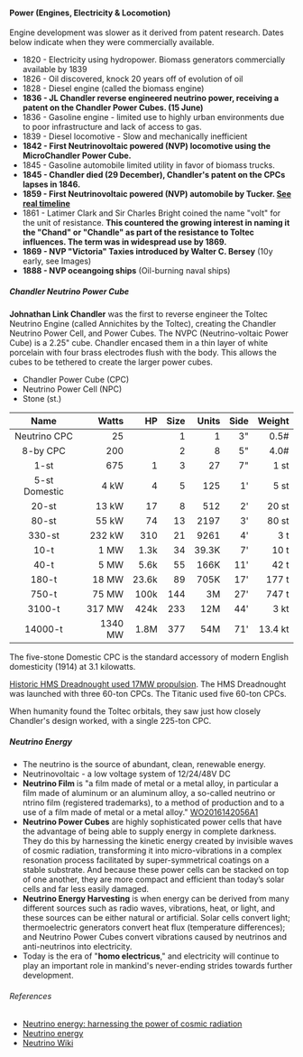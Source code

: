 #### Power (Engines, Electricity & Locomotion)

Engine development was slower as it derived from patent research. Dates below indicate when they were commercially available.

* 1820 - Electricity using hydropower. Biomass generators commercially available by 1839
* 1826 - Oil discovered, knock 20 years off of evolution of oil
* 1828 - Diesel engine (called the biomass engine)
* **1836 - JL Chandler reverse engineered neutrino power, receiving a patent on the Chandler Power Cubes. (15 June)**
* 1836 - Gasoline engine - limited use to highly urban environments due to poor infrastructure and lack of access to gas.
* 1839 - Diesel locomotive - Slow and mechanically inefficient
* **1842 - First Neutrinovoltaic powered (NVP) locomotive using the MicroChandler Power Cube.**
* 1845 - Gasoline automobile limited utility in favor of biomass trucks.
* **1845 - Chandler died (29 December), Chandler's patent on the CPCs lapses in 1846.**
* **1859 - First Neutrinovoltaic powered (NVP) automobile by Tucker. [See real timeline](https://en.wikipedia.org/wiki/History_of_the_electric_vehicle#Electric_model_cars)**
* 1861 - Latimer Clark and Sir Charles Bright coined the name "volt" for the unit of resistance. **This countered the growing interest in naming it the "Chand" or "Chandle" as part of the resistance to Toltec influences. The term was in widespread use by 1869.**
* **1869 - NVP "Victoria" Taxies introduced by Walter C. Bersey** (10y early, see Images)
* **1888 - NVP oceangoing ships**  (Oil-burning naval ships)

##### Chandler Neutrino Power Cube

**Johnathan Link Chandler** was the first to reverse engineer the Toltec Neutrino Engine (called Annichites by the Toltec), creating the Chandler Neutrino Power Cell, and Power Cubes. The NVPC (Neutrino-voltaic Power Cube) is a 2.25" cube. Chandler encased them in a thin layer of white porcelain with four brass electrodes flush with the body. This allows the cubes to be tethered to create the larger power cubes.

* Chandler Power Cube (CPC)
* Neutrino Power Cell (NPC)
* Stone (st.)

|     Name      |   Watts |   HP  | Size| Units | Side|  Weight |
|       :-:     |    -:   |    -: |  -: |   -:  |  -: |    -:   |
|  Neutrino CPC |      25 |       |   1 |     1 |  3" |    0.5# |
|     8-by CPC  |     200 |       |   2 |     8 | 5"  |    4.0# |
|         1-st  |     675 |     1 |   3 |    27 |  7" |    1 st |
| 5-st Domestic |    4 kW |     4 |   5 |   125 |  1' |    5 st |
|        20-st  |   13 kW |    17 |   8 |   512 |  2' |   20 st |
|        80-st  |   55 kW |    74 |  13 |  2197 |  3' |   80 st |
|       330-st  |  232 kW |   310 |  21 |  9261 |  4' |     3 t |
|         10-t  |    1 MW |  1.3k |  34 | 39.3K |  7' |    10 t |
|         40-t  |    5 MW |  5.6k |  55 |  166K | 11' |    42 t |
|        180-t  |   18 MW | 23.6k |  89 |  705K | 17' |   177 t |
|        750-t  |   75 MW |  100k | 144 |    3M | 27' |   747 t |
|       3100-t  |  317 MW |  424k | 233 |   12M | 44' |    3 kt |
|      14000-t  | 1340 MW |  1.8M | 377 |   54M | 71' | 13.4 kt |

The five-stone Domestic CPC is the standard accessory of modern English domesticity (1914) at 3.1 kilowatts.

<!--
1 HP = 750 Watts

* HMS Dreadnought 23,000 shp ( 17,000 kW) - three  60t CPCs
* Iowa class     242,000 shp (158,000 kW) - seven 225t CPCs
* Titanic 46,000 horsepower - five 60t CPCs
* US A1B (Ford carrier) - 700MW
* US S8G (Ohio sub) - 220MW @ 2750t (42'x42'x55') compare 3100-T 317MW (44'x44'x44')
* US Gato @ 4MW on surface or 750-t @ 3MW.

Use https://en.wikipedia.org/wiki/List_of_United_States_Naval_reactors US reactor designations
-->

[Historic HMS Dreadnought used 17MW propulsion](https://en.wikipedia.org/wiki/HMS_Dreadnought_(1906)). The HMS Dreadnought was launched with three 60-ton CPCs. The Titanic used five 60-ton CPCs.

When humanity found the Toltec orbitals, they saw just how closely Chandler's design worked, with a single 225-ton CPC.

##### Neutrino Energy

* The neutrino is the source of abundant, clean, renewable energy.
* Neutrinovoltaic - a low voltage system of 12/24/48V DC
* **Neutrino Film** is "a film made of metal or a metal alloy, in particular a film made of aluminum or an aluminum alloy, a so-called neutrino or ntrino film (registered trademarks), to a method of production and to a use of a film made of metal or a metal alloy." [WO2016142056A1]
* **Neutrino Power Cubes** are highly sophisticated power cells that have the advantage of being able to supply energy in complete darkness. They do this by harnessing the kinetic energy created by invisible waves of cosmic radiation, transforming it into micro-vibrations in a complex resonation process facilitated by super-symmetrical coatings on a stable substrate. And because these power cells can be stacked on top of one another, they are more compact and efficient than today’s solar cells and far less easily damaged.
* **Neutrino Energy Harvesting** is when energy can be derived from many different sources such as radio waves, vibrations, heat, or light, and these sources can be either natural or artificial. Solar cells convert light; thermoelectric generators convert heat flux (temperature differences); and Neutrino Power Cubes convert vibrations caused by neutrinos and anti-neutrinos into electricity.
* Today is the era of "**homo electricus**," and electricity will continue to play an important role in mankind's never-ending strides towards further development.

###### References

* [Neutrino energy: harnessing the power of cosmic radiation](https://www.power-technology.com/features/neutrino-energy-harnessing-the-power-of-cosmic-radiation/)
* [Neutrino energy](https://neutrino-energy.com/)
* [Neutrino Wiki](https://neutrino-wiki.com/)

[WO2016142056A1]: https://patents.google.com/patent/WO2016142056A1/en
